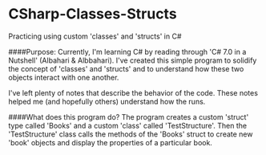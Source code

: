 # CSharp-Classes-Structs
Practicing using custom 'classes' and 'structs' in C#

####Purpose:
Currently, I'm learning C# by reading through 'C# 7.0 in a Nutshell' (Albahari & Albbahari). 
I've created this simple program to solidify the concept of 'classes' and 'structs' and to understand how 
these two objects interact with one another. 

I've left plenty of notes that describe the behavior of the code. These notes helped me 
(and hopefully others) understand how the runs.

####What does this program do?
The program creates a custom 'struct' type called 'Books' and a custom 'class' called 'TestStructure'. 
Then the 'TestStructure' class calls the methods of the 'Books' struct to create new 'book' objects and 
display the properties of a particular book.

